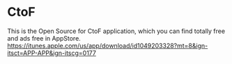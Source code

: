 # CtoF
This is the Open Source for CtoF application, which you can find totally free and ads free in AppStore.
https://itunes.apple.com/us/app/download/id1049203328?mt=8&ign-itsct=APP-APP&ign-itscg=0177

